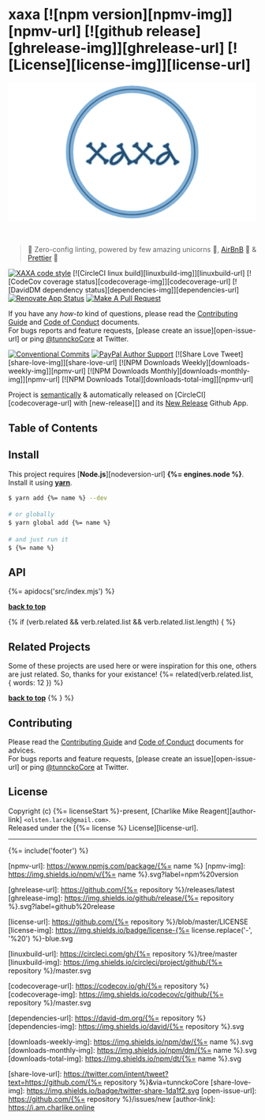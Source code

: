 # xaxa [![npm version][npmv-img]][npmv-url] [![github release][ghrelease-img]][ghrelease-url] [![License][license-img]][license-url]

<p align="center">
  <a href="https://github.com/olstenlarck/xaxa">
    <img src="./logo.png">
  </a>
</p>
<br>

> :star2:  Zero-config linting, powered by few amazing unicorns  :unicorn:, [AirBnB](https://github.com/airbnb/javascript) :revolving_hearts: & [Prettier](https://prettier.io/) :tada:

[![XAXA code style][codestyle-img]][codestyle-url]
[![CircleCI linux build][linuxbuild-img]][linuxbuild-url] 
[![CodeCov coverage status][codecoverage-img]][codecoverage-url] 
[![DavidDM dependency status][dependencies-img]][dependencies-url] 
[![Renovate App Status][renovateapp-img]][renovateapp-url] 
[![Make A Pull Request][prs-welcome-img]][prs-welcome-url] 

If you have any _how-to_ kind of questions, please read the [Contributing Guide](./CONTRIBUTING.md) and [Code of Conduct](./CODE_OF_CONDUCT.md) documents.  
For bugs reports and feature requests, [please create an issue][open-issue-url] or ping [@tunnckoCore](https://twitter.com/tunnckoCore) at Twitter.

[![Conventional Commits][ccommits-img]][ccommits-url]
[![PayPal Author Support][paypal-donate-img]][paypal-donate-url] 
[![Share Love Tweet][share-love-img]][share-love-url] 
[![NPM Downloads Weekly][downloads-weekly-img]][npmv-url] 
[![NPM Downloads Monthly][downloads-monthly-img]][npmv-url] 
[![NPM Downloads Total][downloads-total-img]][npmv-url] 

Project is [semantically](https://semver.org) & automatically released on [CircleCI][codecoverage-url] with [new-release][] and its [New Release](https://github.com/apps/new-release) Github App.

## Table of Contents
<!-- toc -->

## Install

This project requires [**Node.js**][nodeversion-url] **{%= engines.node %}**. Install it using [**yarn**](https://yarnpkg.com).

```bash
$ yarn add {%= name %} --dev

# or globally
$ yarn global add {%= name %}

# and just run it
$ {%= name %}
```

## API
{%= apidocs('src/index.mjs') %}

**[back to top](#thetop)**

{% if (verb.related && verb.related.list && verb.related.list.length) { %}
## Related Projects
Some of these projects are used here or were inspiration for this one, others are just related. So, thanks for your existance! 
{%= related(verb.related.list, { words: 12 }) %}

**[back to top](#thetop)**
{% } %}


## Contributing
Please read the [Contributing Guide](./CONTRIBUTING.md) and [Code of Conduct](./CODE_OF_CONDUCT.md) documents for advices.  
For bugs reports and feature requests, [please create an issue][open-issue-url] or ping [@tunnckoCore](https://twitter.com/tunnckoCore) at Twitter.

## License
Copyright (c) {%= licenseStart %}-present, [Charlike Mike Reagent][author-link] `<olsten.larck@gmail.com>`.  
Released under the [{%= license %} License][license-url].

***

{%= include('footer') %}  

<!-- Heading badges -->
[npmv-url]: https://www.npmjs.com/package/{%= name %}
[npmv-img]: https://img.shields.io/npm/v/{%= name %}.svg?label=npm%20version

[ghrelease-url]: https://github.com/{%= repository %}/releases/latest
[ghrelease-img]: https://img.shields.io/github/release/{%= repository %}.svg?label=github%20release

[license-url]: https://github.com/{%= repository %}/blob/master/LICENSE
[license-img]: https://img.shields.io/badge/license-{%= license.replace('-', '%20') %}-blue.svg

<!-- Front line badges -->

[codestyle-url]: https://github.com/olstenlarck/xaxa
[codestyle-img]: https://img.shields.io/badge/code_style-xaxa-brightgreen.svg

[linuxbuild-url]: https://circleci.com/gh/{%= repository %}/tree/master
[linuxbuild-img]: https://img.shields.io/circleci/project/github/{%= repository %}/master.svg

[codecoverage-url]: https://codecov.io/gh/{%= repository %}
[codecoverage-img]: https://img.shields.io/codecov/c/github/{%= repository %}/master.svg

[dependencies-url]: https://david-dm.org/{%= repository %}
[dependencies-img]: https://img.shields.io/david/{%= repository %}.svg

[ccommits-url]: https://conventionalcommits.org/
[ccommits-img]: https://img.shields.io/badge/conventional_commits-1.0.0-yellow.svg

[new-release-url]: https://github.com/tunnckoCore/new-release
[new-release-img]: https://img.shields.io/badge/semantically-released-05C5FF.svg

[downloads-weekly-img]: https://img.shields.io/npm/dw/{%= name %}.svg
[downloads-monthly-img]: https://img.shields.io/npm/dm/{%= name %}.svg
[downloads-total-img]: https://img.shields.io/npm/dt/{%= name %}.svg

[renovateapp-url]: https://renovatebot.com
[renovateapp-img]: https://img.shields.io/badge/renovate-enabled-brightgreen.svg

[prs-welcome-img]: https://img.shields.io/badge/PRs-welcome-brightgreen.svg
[prs-welcome-url]: http://makeapullrequest.com

[paypal-donate-url]: https://paypal.me/tunnckoCore/10
[paypal-donate-img]: https://img.shields.io/badge/$-support-f47721.svg

[share-love-url]: https://twitter.com/intent/tweet?text=https://github.com/{%= repository %}&via=tunnckoCore
[share-love-img]: https://img.shields.io/badge/twitter-share-1da1f2.svg
[open-issue-url]: https://github.com/{%= repository %}/issues/new
[author-link]: https://i.am.charlike.online